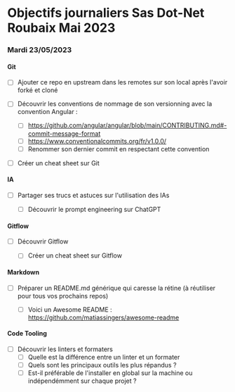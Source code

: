 # Objectifs journaliers Sas Dot-Net Roubaix Mai 2023

### Mardi 23/05/2023

#### Git
- [ ] Ajouter ce repo en upstream dans les remotes sur son local après l'avoir forké et cloné
- [ ] Découvrir les conventions de nommage de son versionning avec la convention Angular :
  - [ ] https://github.com/angular/angular/blob/main/CONTRIBUTING.md#-commit-message-format
  - [ ] https://www.conventionalcommits.org/fr/v1.0.0/
  - [ ] Renommer son dernier commit en respectant cette convention
- [ ] Créer un cheat sheet sur Git


#### IA
- [ ] Partager ses trucs et astuces sur l'utilisation des IAs
  - [ ] Découvrir le prompt engineering sur ChatGPT


#### Gitflow
- [ ] Découvrir Gitflow
  - [ ] Créer un cheat sheet sur Gitflow


#### Markdown
- [ ] Préparer un README.md générique qui caresse la rétine (à réutiliser pour tous vos prochains repos)
  - [ ] Voici un Awesome README : https://github.com/matiassingers/awesome-readme


#### Code Tooling
- [ ] Découvrir les linters et formaters
  - [ ] Quelle est la différence entre un linter et un formater
  - [ ] Quels sont les principaux outils les plus répandus ?
  - [ ] Est-il préférable de l'installer en global sur la machine ou indépendémment sur chaque projet ?

